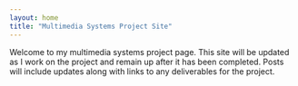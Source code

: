 ```yaml
---
layout: home
title: "Multimedia Systems Project Site"
---
```


Welcome to my multimedia systems project page. This site will be updated as I work on the project and remain up after it has been completed. Posts will include updates along with links to any deliverables for the project.